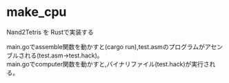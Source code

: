 # make_cpu
Nand2Tetris を Rustで実装する

main.goでassemble関数を動かすと(cargo run),test.asmのプログラムがアセンブルされる(test.asm->test.hack)。  
main.goでcomputer関数を動かすと,バイナリファイル(test.hack)が実行される。
